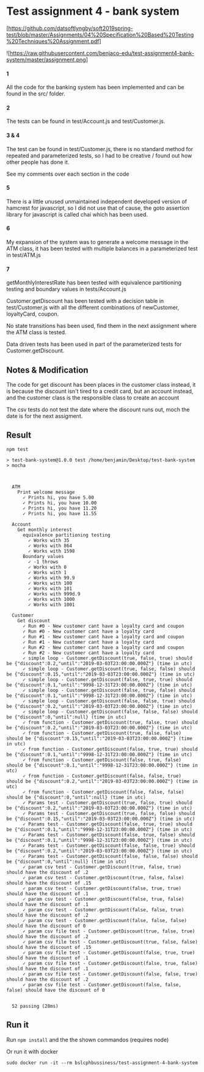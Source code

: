 # Test assignment 4 - bank system

[https://github.com/datsoftlyngby/soft2019spring-test/blob/master/Assignments/04%20Specification%20Based%20Testing%20Techniques%20Assignment.pdf]

![https://raw.githubusercontent.com/benjaco-edu/test-assignment4-bank-system/master/assignment.png]

#### 1

All the code for the banking system has been implemented and can be found in the src/ folder.

#### 2

The tests can be found in test/Account.js and test/Customer.js.

#### 3 & 4

The test can be found in test/Customer.js, there is no standard method for repeated and parameterized tests, so I had to be creative / found out how other people has done it.

See my comments over each section in the code

#### 5

There is a little unused unmaintained independent developed version of hamcrest for javascript, so I did not use that of cause, the goto assertion library for javascript is called chai which has been used.

#### 6

My expansion of the system was to generate a welcome message in the ATM class, it has been tested with multiple balances in a parameterized test in test/ATM.js

#### 7

getMonthlyInterestRate has been tested with equivalence partitioning testing and boundary values in tests/Account.js

Customer.getDiscount has been tested with a decision table in test/Customer.js with all the different combinations of newCustomer, loyaltyCard, coupon.

No state transitions has been used, find them in the next assignment where the ATM class is tested.

Data driven tests has been used in part of the parameterized tests for Customer.getDiscount.


## Notes & Modification

The code for get discount has been places in the customer class instead, it is because the discount isn't tired to a credit card, but an account instead, and the customer class is the responsible class to create an account

The csv tests do not test the date where the discount runs out, moch the date is for the next assigment.



## Result

```
npm test

> test-bank-system@1.0.0 test /home/benjamin/Desktop/test-bank-system
> mocha



  ATM
    Print welcome message
      ✓ Prints hi, you have 5.00
      ✓ Prints hi, you have 10.00
      ✓ Prints hi, you have 11.20
      ✓ Prints hi, you have 11.55

  Account
    Get monthly interest
      equivalence partitioning testing
        ✓ Works with 35
        ✓ Works with 864
        ✓ Works with 1598
      Boundary values
        ✓ -1 throws
        ✓ Works with 0
        ✓ Works with 1
        ✓ Works with 99.9
        ✓ Works with 100
        ✓ Works with 101
        ✓ Works with 999d.9
        ✓ Works with 1000
        ✓ Works with 1001

  Customer
    Get discount
      ✓ Run #0 - New customer cant have a loyalty card and coupon
      ✓ Run #0 - New customer cant have a loyalty card
      ✓ Run #1 - New customer cant have a loyalty card and coupon
      ✓ Run #1 - New customer cant have a loyalty card
      ✓ Run #2 - New customer cant have a loyalty card and coupon
      ✓ Run #2 - New customer cant have a loyalty card
      ✓ simple loop - Customer.getDiscount(true, false, true) should be {"discount":0.2,"until":"2019-03-03T23:00:00.000Z"} (time in utc)
      ✓ simple loop - Customer.getDiscount(true, false, false) should be {"discount":0.15,"until":"2019-03-03T23:00:00.000Z"} (time in utc)
      ✓ simple loop - Customer.getDiscount(false, true, true) should be {"discount":0.1,"until":"9998-12-31T23:00:00.000Z"} (time in utc)
      ✓ simple loop - Customer.getDiscount(false, true, false) should be {"discount":0.1,"until":"9998-12-31T23:00:00.000Z"} (time in utc)
      ✓ simple loop - Customer.getDiscount(false, false, true) should be {"discount":0.2,"until":"2019-03-03T23:00:00.000Z"} (time in utc)
      ✓ simple loop - Customer.getDiscount(false, false, false) should be {"discount":0,"until":null} (time in utc)
      ✓ from function - Customer.getDiscount(true, false, true) should be {"discount":0.2,"until":"2019-03-03T23:00:00.000Z"} (time in utc)
      ✓ from function - Customer.getDiscount(true, false, false) should be {"discount":0.15,"until":"2019-03-03T23:00:00.000Z"} (time in utc)
      ✓ from function - Customer.getDiscount(false, true, true) should be {"discount":0.1,"until":"9998-12-31T23:00:00.000Z"} (time in utc)
      ✓ from function - Customer.getDiscount(false, true, false) should be {"discount":0.1,"until":"9998-12-31T23:00:00.000Z"} (time in utc)
      ✓ from function - Customer.getDiscount(false, false, true) should be {"discount":0.2,"until":"2019-03-03T23:00:00.000Z"} (time in utc)
      ✓ from function - Customer.getDiscount(false, false, false) should be {"discount":0,"until":null} (time in utc)
      ✓ Params test - Customer.getDiscount(true, false, true) should be {"discount":0.2,"until":"2019-03-03T23:00:00.000Z"} (time in utc)
      ✓ Params test - Customer.getDiscount(true, false, false) should be {"discount":0.15,"until":"2019-03-03T23:00:00.000Z"} (time in utc)
      ✓ Params test - Customer.getDiscount(false, true, true) should be {"discount":0.1,"until":"9998-12-31T23:00:00.000Z"} (time in utc)
      ✓ Params test - Customer.getDiscount(false, true, false) should be {"discount":0.1,"until":"9998-12-31T23:00:00.000Z"} (time in utc)
      ✓ Params test - Customer.getDiscount(false, false, true) should be {"discount":0.2,"until":"2019-03-03T23:00:00.000Z"} (time in utc)
      ✓ Params test - Customer.getDiscount(false, false, false) should be {"discount":0,"until":null} (time in utc)
      ✓ param csv test - Customer.getDiscount(true, false, true) should have the discount of .2
      ✓ param csv test - Customer.getDiscount(true, false, false) should have the discount of .15
      ✓ param csv test - Customer.getDiscount(false, true, true) should have the discount of .1
      ✓ param csv test - Customer.getDiscount(false, true, false) should have the discount of .1
      ✓ param csv test - Customer.getDiscount(false, false, true) should have the discount of .2
      ✓ param csv test - Customer.getDiscount(false, false, false) should have the discount of 0
      ✓ param csv file test - Customer.getDiscount(true, false, true) should have the discount of .2
      ✓ param csv file test - Customer.getDiscount(true, false, false) should have the discount of .15
      ✓ param csv file test - Customer.getDiscount(false, true, true) should have the discount of .1
      ✓ param csv file test - Customer.getDiscount(false, true, false) should have the discount of .1
      ✓ param csv file test - Customer.getDiscount(false, false, true) should have the discount of .2
      ✓ param csv file test - Customer.getDiscount(false, false, false) should have the discount of 0


  52 passing (28ms)

```

## Run it

Run `npm install` and the the shown commandos (requires node)

Or run it with docker

`sudo docker run -it --rm bslcphbussiness/test-assignment-4-bank-system`
